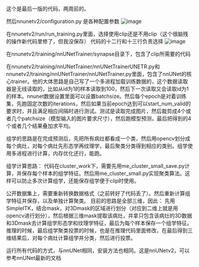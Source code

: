 这个是最后一版的代码，两周前的。

然后nnunetv2/configuration.py 是各种配置参数
![image](https://github.com/yangshurong/nnUNet_cluster/assets/73787862/f4acf386-4dd8-461e-9b96-b8883afbef67)

在nnunetv2/run/run_training.py里面，选择使用clip还是不用clip（这个很脑残的操作新代码里修了，但我没保存）
代码的十二行和十三行负责选择
![image](https://github.com/yangshurong/nnUNet_cluster/assets/73787862/3afc93d9-8ba4-4d1e-b2a4-6d1fba8a71df)

在nnunetv2/training/nnUNetTrainer/synapse目录下，包含了clip所需要的代码

在nnunetv2/training/nnUNetTrainer/nnUNetTrainerUNETR.py和nnunetv2/training/nnUNetTrainer/nnUNetTrainer.py里面，包含了nnUNet的核心trainer。他的大体思路是自己写了一个多进程加载训练数据的，这个数据读取器是无线读取的，比如从id为1的样本读取到100，然后下一次读取又会读取id为1的样本。nnunet数据设置里面可以设置batchsize。然后每个epoch是对着训练集，先跑固定次数的iterations，然后如果当前epoch达到可以start_num_valid的要求时，并且满足相应间隔时进行测试。测试是读取完成图片，然后裁剪成4个或者几个patchsize（模型输入的图片要求尺寸），然后跑模型预测，最后把得到的4个或者几个结果叠加求平均。

组学的思路是在完成预测后，先把所有病灶都看成一个类，然后用opencv划分成每个病灶，对每个病灶先形态学再纹理学，最后聚类分类得到相应的类别。组学使用多进程进行计算，内存优化还行，能跑。

组学计算思路：
代码在cluster_work下，需要先用me_cluster_small_save.py计算，并保存每个样本的组学特征。然后用me_cluster_small.py实现聚类算法。这样可以防止多次计算组学，还能保存组学便于clip时使用。

公开数据集上，需要重新转换数据格式（之前转好了代码丢了）。然后重新计算组学特征并保存，以及单独计算聚类。
目前的思路是全部三维，因此：
先用SimpleITK，结合mask，对3Dmask的区域进行划分（对应到二维上就是用opencv进行划分），然后根据三维mask提取该病灶，并拿只包含该病灶的3D数据和3Dmask去计算组学形态学和纹理学特征，最后为每个样本保存一个组学特征。推理的时候，最后组学聚类投票的时候，也是在推理代码里面修改，在最后得到三维结果后，对每个病灶计算组学并分类，然后进行投票。

运行所有代码的方式，与nnUNet相同，安装方法也相同。这是nnUNetv2，可以参考nnUNet最新的文档

